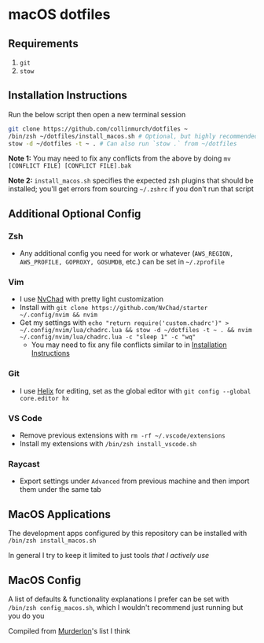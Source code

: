 # macOS dotfiles

## Requirements

1. `git`
2. `stow`

## Installation Instructions

Run the below script then open a new terminal session

```bash
git clone https://github.com/collinmurch/dotfiles ~
/bin/zsh ~/dotfiles/install_macos.sh # Optional, but highly recommended
stow -d ~/dotfiles -t ~ . # Can also run `stow .` from ~/dotfiles
```

**Note 1:** You may need to fix any conflicts from the above by doing `mv [CONFLICT FILE] [CONFLICT FILE].bak`

**Note 2:** `install_macos.sh` specifies the expected zsh plugins that should be installed; you'll get errors from sourcing `~/.zshrc` if you don't run that script

## Additional Optional Config

### Zsh

- Any additional config you need for work or whatever (`AWS_REGION, AWS_PROFILE, GOPROXY, GOSUMDB`, etc.) can be set in `~/.zprofile`

### Vim

- I use [NvChad](https://nvchad.com) with pretty light customization
- Install with `git clone https://github.com/NvChad/starter ~/.config/nvim && nvim`
- Get my settings with `echo "return require('custom.chadrc')" > ~/.config/nvim/lua/chadrc.lua && stow -d ~/dotfiles -t ~ . && nvim ~/.config/nvim/lua/chadrc.lua -c "sleep 1" -c "wq"`
  - You may need to fix any file conflicts similar to in [Installation Instructions](#installation-instructions)

### Git
- I use [Helix](https://helix-editor.com) for editing, set as the global editor with `git config --global core.editor hx`

### VS Code

- Remove previous extensions with `rm -rf ~/.vscode/extensions`
- Install my extensions with `/bin/zsh install_vscode.sh`

### Raycast

- Export settings under `Advanced` from previous machine and then import them under the same tab

## MacOS Applications

The development apps configured by this repository can be installed with `/bin/zsh install_macos.sh`

In general I try to keep it limited to just tools *that I actively use*

## MacOS Config

A list of defaults & functionality explanations I prefer can be set with `/bin/zsh config_macos.sh`, which I wouldn't recommend just running but you do you

Compiled from [Murderlon](https://github.com/murderlon)'s list I think
